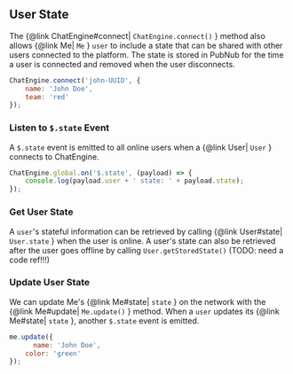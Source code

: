 ## User State

The {@link ChatEngine#connect| ```ChatEngine.connect()``` } method also allows {@link Me| ```Me``` } ```user``` to include a state that can be shared with other users connected to the platform. The state is stored in PubNub for the time a user is connected and removed when the user disconnects.

```js
ChatEngine.connect('john-UUID', {
	name: 'John Doe',
    team: 'red'
});
```

### Listen to ```$.state``` Event

A ```$.state``` event is emitted to all online users when a {@link User| ```User``` } connects to ChatEngine.

```js
ChatEngine.global.on('$.state', (payload) => {
    console.log(payload.user + ' state: ' + payload.state);
});
```

### Get User State

A ```user```'s stateful information can be retrieved by calling {@link User#state| ```User.state``` } when the user is online. A user's state can also be retrieved after the user goes offline by calling ```User.getStoredState()``` (TODO: need a code ref!!!)

### Update User State

We can update Me's {@link Me#state| ```state``` } on the network with the {@link Me#update| ```Me.update()``` } method. When a ```user``` updates its {@link Me#state| ```state``` }, another ```$.state``` event is emitted.

```js
me.update({
	  name: 'John Doe',
    color: 'green'
});
```
